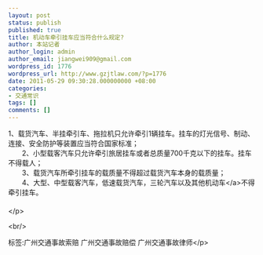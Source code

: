 ```yaml
---
layout: post
status: publish
published: true
title: 机动车牵引挂车应当符合什么规定?
author: 本站记者
author_login: admin
author_email: jiangwei909@gmail.com
wordpress_id: 1776
wordpress_url: http://www.gzjtlaw.com/?p=1776
date: 2011-05-29 09:30:28.000000000 +08:00
categories:
- 交通常识
tags: []
comments: []
---
```

<p>1、载货汽车、半挂牵引车、拖拉机只允许牵引1辆挂车。挂车的灯光信号、制动、连接、安全防护等装置应当符合国家标准； <br>　　2、小型载客汽车只允许牵引旅居挂车或者总质量700千克以下的挂车。挂车不得载人； <br>　　3、载货汽车所牵引挂车的载质量不得超过载货汽车本身的载质量； <br>　　4、大型、中型载客汽车，低速载货汽车，三轮汽车以及其他<a>机动车<&#47;a>不得牵引挂车。 <br>　　 <br><&#47;p><br&#47;><p>标签:广州交通事故索赔 广州交通事故赔偿 广州交通事故律师<&#47;p>
